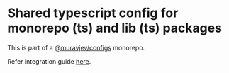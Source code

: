 # Shared typescript config for monorepo (ts) and lib (ts) packages

This is part of a [@muravjev/configs](https://github.com/muravjev/configs) monorepo.

Refer integration guide [here](../README.md#typescript).

